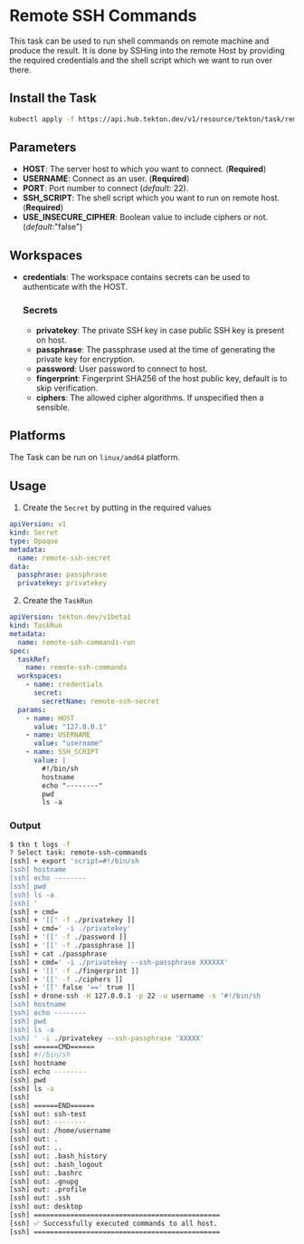 # Remote SSH Commands

This task can be used to run shell commands on remote machine and produce the result. It is done by SSHing into the remote Host by providing the required credentials and the shell script which we want to run over there.

## Install the Task

```bash
kubectl apply -f https://api.hub.tekton.dev/v1/resource/tekton/task/remote-ssh-commands/0.1/raw
```

## Parameters

- **HOST**: The server host to which you want to connect. (**Required**)
- **USERNAME**: Connect as an user. (**Required**)
- **PORT**: Port number to connect (_default:_ 22).
- **SSH_SCRIPT**: The shell script which you want to run on remote host. (**Required**)
- **USE_INSECURE_CIPHER**: Boolean value to include ciphers or not. (_default_:"false")

## Workspaces

- **credentials**: The workspace contains secrets can be used to authenticate with the HOST.
  ### Secrets
  - **privatekey**: The private SSH key in case public SSH key is present on host.
  - **passphrase**: The passphrase used at the time of generating the private key for encryption.
  - **password**: User password to connect to host.
  - **fingerprint**: Fingerprint SHA256 of the host public key, default is to skip verification.
  - **ciphers**: The allowed cipher algorithms. If unspecified then a sensible.

## Platforms

The Task can be run on `linux/amd64` platform.

## Usage

1. Create the `Secret` by putting in the required values

```yaml
apiVersion: v1
kind: Secret
type: Opaque
metadata:
  name: remote-ssh-secret
data:
  passphrase: passphrase
  privatekey: privatekey
```

2. Create the `TaskRun`

```yaml
apiVersion: tekton.dev/v1beta1
kind: TaskRun
metadata:
  name: remote-ssh-commands-run
spec:
  taskRef:
    name: remote-ssh-commands
  workspaces:
    - name: credentials
      secret:
        secretName: remote-ssh-secret
  params:
    - name: HOST
      value: "127.0.0.1"
    - name: USERNAME
      value: "username"
    - name: SSH_SCRIPT
      value: |
        #!/bin/sh
        hostname
        echo "--------"
        pwd
        ls -a
```

### Output

```bash
$ tkn t logs -f
? Select task: remote-ssh-commands
[ssh] + export 'script=#!/bin/sh
[ssh] hostname
[ssh] echo --------
[ssh] pwd
[ssh] ls -a
[ssh] '
[ssh] + cmd=
[ssh] + '[[' -f ./privatekey ]]
[ssh] + cmd=' -i ./privatekey'
[ssh] + '[[' -f ./password ]]
[ssh] + '[[' -f ./passphrase ]]
[ssh] + cat ./passphrase
[ssh] + cmd=' -i ./privatekey --ssh-passphrase XXXXXX'
[ssh] + '[[' -f ./fingerprint ]]
[ssh] + '[[' -f ./ciphers ]]
[ssh] + '[[' false '==' true ]]
[ssh] + drone-ssh -H 127.0.0.1 -p 22 -u username -s '#!/bin/sh
[ssh] hostname
[ssh] echo --------
[ssh] pwd
[ssh] ls -a
[ssh] ' -i ./privatekey --ssh-passphrase 'XXXXX'
[ssh] ======CMD======
[ssh] #!/bin/sh
[ssh] hostname
[ssh] echo --------
[ssh] pwd
[ssh] ls -a
[ssh]
[ssh] ======END======
[ssh] out: ssh-test
[ssh] out: --------
[ssh] out: /home/username
[ssh] out: .
[ssh] out: ..
[ssh] out: .bash_history
[ssh] out: .bash_logout
[ssh] out: .bashrc
[ssh] out: .gnupg
[ssh] out: .profile
[ssh] out: .ssh
[ssh] out: desktop
[ssh] ==============================================
[ssh] ✅ Successfully executed commands to all host.
[ssh] ==============================================
```
